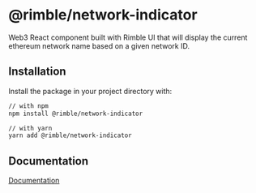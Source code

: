 # @rimble/network-indicator

Web3 React component built with Rimble UI that will display the current ethereum network name based on a given network ID.

## Installation

Install the package in your project directory with:

```sh
// with npm
npm install @rimble/network-indicator

// with yarn
yarn add @rimble/network-indicator
```

## Documentation

[Documentation](https://consensys.github.io/rimble-ui/)
